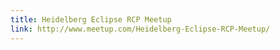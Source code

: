 ```yaml
---
title: Heidelberg Eclipse RCP Meetup
link: http://www.meetup.com/Heidelberg-Eclipse-RCP-Meetup/
---
```


